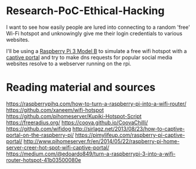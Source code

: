 # Research-PoC-Ethical-Hacking
I want to see how easily people are lured into connecting to a random 'free' Wi-Fi hotspot and unknowingly give me their login credentials to various websites.

I'll be using a [Raspberry Pi 3 Model B](https://www.raspberrypi.org/products/raspberry-pi-3-model-b/) to simulate a free wifi hotspot with a [captive portal](https://en.wikipedia.org/wiki/Captive_portal) and try to make dns requests for popular social media websites resolve to a webserver running on the rpi.



# Reading material and sources
https://raspberrypihq.com/how-to-turn-a-raspberry-pi-into-a-wifi-router/
https://github.com/xaneem/wifi-hotspot
https://github.com/pihomeserver/Kupiki-Hotspot-Script
https://freeradius.org/
https://coova.github.io/CoovaChilli/
https://github.com/wifidog
http://sirlagz.net/2013/08/23/how-to-captive-portal-on-the-raspberry-pi/
https://pimylifeup.com/raspberry-pi-captive-portal/
http://www.pihomeserver.fr/en/2014/05/22/raspberry-pi-home-server-creer-hot-spot-wifi-captive-portal/
https://medium.com/@edoardo849/turn-a-raspberrypi-3-into-a-wifi-router-hotspot-41b03500080e
